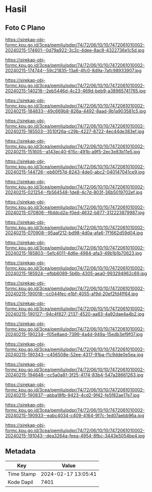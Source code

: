 # Hasil

## Foto C Plano

https://sirekap-obj-formc.kpu.go.id/3cea/pemilu/pdpr/74/72/06/10/10/7472061010002-20240215-174601--0d79a922-3c2c-4dee-8ac8-4322736e1c5d.jpg

https://sirekap-obj-formc.kpu.go.id/3cea/pemilu/pdpr/74/72/06/10/10/7472061010002-20240215-174744--59c21835-13a6-4fc0-8d9a-7afc98933907.jpg

https://sirekap-obj-formc.kpu.go.id/3cea/pemilu/pdpr/74/72/06/10/10/7472061010002-20240215-140218--2eb5446d-4c23-469d-beb9-a38965741765.jpg

https://sirekap-obj-formc.kpu.go.id/3cea/pemilu/pdpr/74/72/06/10/10/7472061010002-20240215-184833--49c669b8-826a-4492-8aad-9b1a903581c5.jpg

https://sirekap-obj-formc.kpu.go.id/3cea/pemilu/pdpr/74/72/06/10/10/7472061010002-20240215-185503--3510f26a-c29b-4227-8722-4ec44de383ef.jpg

https://sirekap-obj-formc.kpu.go.id/3cea/pemilu/pdpr/74/72/06/10/10/7472061010002-20240215-151605--a143ec40-615c-491b-a9f5-2ec3e83b11e5.jpg

https://sirekap-obj-formc.kpu.go.id/3cea/pemilu/pdpr/74/72/06/10/10/7472061010002-20240215-144726--eb60f57d-8243-4de0-abc2-040147041ce9.jpg

https://sirekap-obj-formc.kpu.go.id/3cea/pemilu/pdpr/74/72/06/10/10/7472061010002-20240215-021254--fb564548-1de8-4c7d-803f-36b5019702ef.jpg

https://sirekap-obj-formc.kpu.go.id/3cea/pemilu/pdpr/74/72/06/10/10/7472061010002-20240215-070806--f6ddcd2a-f0ed-4632-b877-312223879987.jpg

https://sirekap-obj-formc.kpu.go.id/3cea/pemilu/pdpr/74/72/06/10/10/7472061010002-20240215-070908--95aaf212-bd98-4d0a-afa6-7f1662d59d04.jpg

https://sirekap-obj-formc.kpu.go.id/3cea/pemilu/pdpr/74/72/06/10/10/7472061010002-20240215-185803--5efc4011-4d6e-4984-afa3-49b1b1b70623.jpg

https://sirekap-obj-formc.kpu.go.id/3cea/pemilu/pdpr/74/72/06/10/10/7472061010002-20240215-185924--efbb6089-5b6b-4305-aea0-993294962c69.jpg

https://sirekap-obj-formc.kpu.go.id/3cea/pemilu/pdpr/74/72/06/10/10/7472061010002-20240215-190018--cc044fec-e1bf-4055-af9d-20ef2fd4ff64.jpg

https://sirekap-obj-formc.kpu.go.id/3cea/pemilu/pdpr/74/72/06/10/10/7472061010002-20240215-190127--94c4f827-2137-4520-aa83-4a92dae4a4b2.jpg

https://sirekap-obj-formc.kpu.go.id/3cea/pemilu/pdpr/74/72/06/10/10/7472061010002-20240215-190234--f05e8aed-7399-4a4d-949a-15edb3ef9f07.jpg

https://sirekap-obj-formc.kpu.go.id/3cea/pemilu/pdpr/74/72/06/10/10/7472061010002-20240215-190343--c456508e-52ee-4317-91ba-f1c9dde0e5ea.jpg

https://sirekap-obj-formc.kpu.go.id/3cea/pemilu/pdpr/74/72/06/10/10/7472061010002-20240215-194648--cc5a0a81-3f25-4174-83b4-547a28661263.jpg

https://sirekap-obj-formc.kpu.go.id/3cea/pemilu/pdpr/74/72/06/10/10/7472061010002-20240215-190837--abba18fb-9423-4cd2-9f42-fe5f82ae17e7.jpg

https://sirekap-obj-formc.kpu.go.id/3cea/pemilu/pdpr/74/72/06/10/10/7472061010002-20240215-190933--eabc4034-c409-4164-9f7c-1ed07aebb96a.jpg

https://sirekap-obj-formc.kpu.go.id/3cea/pemilu/pdpr/74/72/06/10/10/7472061010002-20240215-191043--dea3264a-feea-4954-8fbc-3443e5054be4.jpg


## Metadata

| Key        | Value               |
| ---------- | ------------------- |
| Time Stamp | 2024-02-17 13:05:41 |
| Kode Dapil | 7401                |



